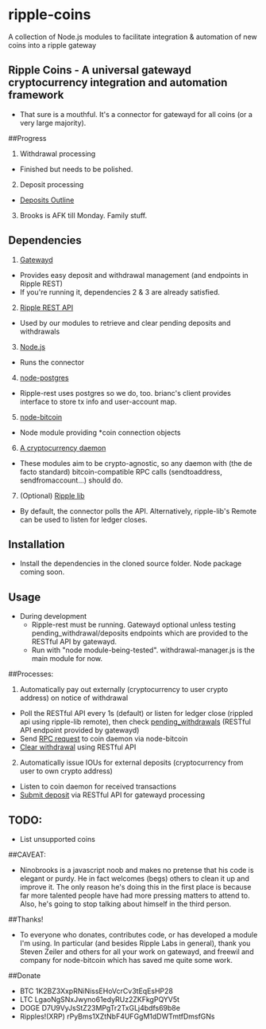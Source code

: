 ripple-coins
============

A collection of Node.js modules to facilitate integration &amp; automation of new coins into a ripple gateway


## Ripple Coins - A universal gatewayd cryptocurrency integration and automation framework

  - That sure is a mouthful. It's a connector for gatewayd for all coins (or a very large majority).

##Progress
1. Withdrawal processing
  - Finished but needs to be polished.
2. Deposit processing
  - [Deposits Outline](https://github.com/ninobrooks/ripple-coins/blob/master/README-deposits.txt)
3. Brooks is AFK till Monday. Family stuff.

## Dependencies

1. [Gatewayd](https://github.com/ripple/gatewayd)
  - Provides easy deposit and withdrawal management (and endpoints in Ripple REST)
  - If you're running it, dependencies 2 & 3 are already satisfied.

2. [Ripple REST API](https://github.com/ripple/ripple-rest.git)
  - Used by our modules to retrieve and clear pending deposits and withdrawals

3. [Node.js](https://github.com/joyent/node/wiki/Installing-Node.js-via-package-manager)
  - Runs the connector

4. [node-postgres](https://github.com/brianc/node-postgres)
  - Ripple-rest uses postgres so we do, too. brianc's client provides interface to store tx info and user-account map.

5. [node-bitcoin](https://www.npmjs.org/package/bitcoin)
  - Node module providing *coin connection objects

6. [A cryptocurrency daemon](https://github.com/dogecoin/dogecoin)
  - These modules aim to be crypto-agnostic, so any daemon with (the de facto standard) bitcoin-compatible RPC calls (sendtoaddress, sendfromaccount...) should do.

7. (Optional) [Ripple lib](https://github.com/ripple/ripple-lib)
  - By default, the connector polls the API. Alternatively, ripple-lib's Remote can be used to listen for ledger closes.

## Installation
 - Install the dependencies in the cloned source folder. Node package coming soon.

## Usage
 - During development
   - Ripple-rest must be running. Gatewayd optional unless testing pending_withdrawal/deposits endpoints which are provided to the RESTful API by gatewayd.
   - Run with "node module-being-tested". withdrawal-manager.js is the main module for now.

##Processes:
 1. Automatically pay out externally (cryptocurrency to user crypto address) on notice of withdrawal
   - Poll the RESTful API every 1s (default) or listen for ledger close (rippled api using ripple-lib remote), then check [pending_withdrawals](https://github.com/ripple/gatewayd#listing-withdrawals) (RESTful API endpoint provided by gatewayd)
   - Send [RPC request](https://en.bitcoin.it/wiki/Original_Bitcoin_client/API_calls_list) to coin daemon via node-bitcoin
   - [Clear withdrawal](https://github.com/ripple/gatewayd#clearing-a-withdrawal) using RESTful API
 2. Automatically issue IOUs for external deposits (cryptocurrency from user to own crypto address)
   - Listen to coin daemon for received transactions
   - [Submit deposit](https://github.com/ripple/gatewayd#creating-a-deposit) via RESTful API for gatewayd processing

## TODO:
 - List unsupported coins

##CAVEAT:
 - Ninobrooks is a javascript noob and makes no pretense that his code is elegant or purdy. He in fact welcomes (begs) others to clean it up and improve it. The only reason he's doing this in the first place is because far more talented people have had more pressing matters to attend to. Also, he's going to stop talking about himself in the third person.

##Thanks!
 - To everyone who donates, contributes code, or has developed a module I'm using. In particular (and besides Ripple Labs in general), thank you Steven Zeiler and others for all your work on gatewayd, and freewil and company for node-bitcoin which has saved me quite some work.

##Donate
  - BTC 1K2BZ3XxpRNiNissEHoVcrCv3tEqEsHP28
  - LTC LgaoNgSNxJwyno61edyRUz2ZKFkgPQYV5t
  - DOGE D7U9VyJsStZ23MPgTr2TxGLj4bdfs69b8e
  - Ripples!(XRP) rPyBms1XZtNbF4UFGgM1dDWTmtfDmsfGNs
